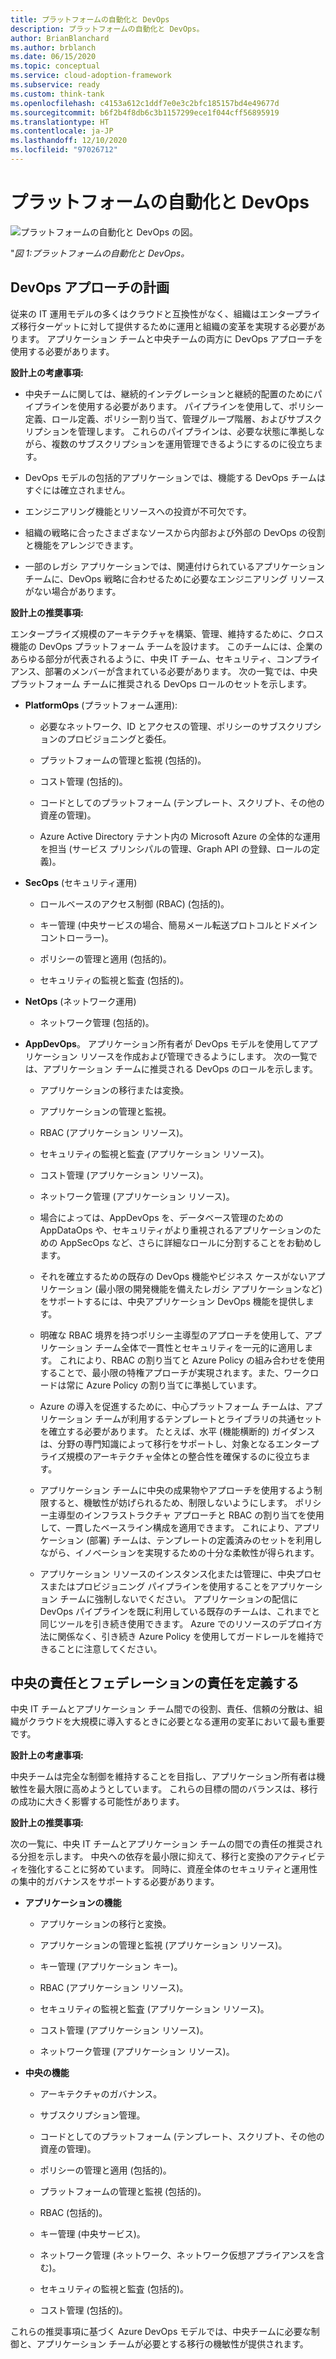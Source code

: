 ```yaml
---
title: プラットフォームの自動化と DevOps
description: プラットフォームの自動化と DevOps。
author: BrianBlanchard
ms.author: brblanch
ms.date: 06/15/2020
ms.topic: conceptual
ms.service: cloud-adoption-framework
ms.subservice: ready
ms.custom: think-tank
ms.openlocfilehash: c4153a612c1ddf7e0e3c2bfc185157bd4e49677d
ms.sourcegitcommit: b6f2b4f8db6c3b1157299ece1f044cff56895919
ms.translationtype: HT
ms.contentlocale: ja-JP
ms.lasthandoff: 12/10/2020
ms.locfileid: "97026712"
---
```

<!-- docutune:casing PlatformOps AppDevOps AppDataOps AppSecOps -->

# <a name="platform-automation-and-devops"></a>プラットフォームの自動化と DevOps

![プラットフォームの自動化と DevOps の図。](./media/DevOps.png)

"_図 1:プラットフォームの自動化と DevOps。_

## <a name="planning-for-a-devops-approach"></a>DevOps アプローチの計画

従来の IT 運用モデルの多くはクラウドと互換性がなく、組織はエンタープライズ移行ターゲットに対して提供するために運用と組織の変革を実現する必要があります。 アプリケーション チームと中央チームの両方に DevOps アプローチを使用する必要があります。

**設計上の考慮事項:**

- 中央チームに関しては、継続的インテグレーションと継続的配置のためにパイプラインを使用する必要があります。 パイプラインを使用して、ポリシー定義、ロール定義、ポリシー割り当て、管理グループ階層、およびサブスクリプションを管理します。 これらのパイプラインは、必要な状態に準拠しながら、複数のサブスクリプションを運用管理できるようにするのに役立ちます。

- DevOps モデルの包括的アプリケーションでは、機能する DevOps チームはすぐには確立されません。

- エンジニアリング機能とリソースへの投資が不可欠です。

- 組織の戦略に合ったさまざまなソースから内部および外部の DevOps の役割と機能をアレンジできます。

- 一部のレガシ アプリケーションでは、関連付けられているアプリケーション チームに、DevOps 戦略に合わせるために必要なエンジニアリング リソースがない場合があります。

<!-- cSpell:ignore PlatformOps SecOps NetOps AppDevOps AppDataOps AppSecOps -->

**設計上の推奨事項:**

エンタープライズ規模のアーキテクチャを構築、管理、維持するために、クロス機能の DevOps プラットフォーム チームを設けます。 このチームには、企業のあらゆる部分が代表されるように、中央 IT チーム、セキュリティ、コンプライアンス、部署のメンバーが含まれている必要があります。 次の一覧では、中央プラットフォーム チームに推奨される DevOps ロールのセットを示します。

- **PlatformOps** (プラットフォーム運用):

  - 必要なネットワーク、ID とアクセスの管理、ポリシーのサブスクリプションのプロビジョニングと委任。

  - プラットフォームの管理と監視 (包括的)。

  - コスト管理 (包括的)。

  - コードとしてのプラットフォーム (テンプレート、スクリプト、その他の資産の管理)。

  - Azure Active Directory テナント内の Microsoft Azure の全体的な運用を担当 (サービス プリンシパルの管理、Graph API の登録、ロールの定義)。

- **SecOps** (セキュリティ運用)

  - ロールベースのアクセス制御 (RBAC) (包括的)。

  - キー管理 (中央サービスの場合、簡易メール転送プロトコルとドメイン コントローラー)。

  - ポリシーの管理と適用 (包括的)。

  - セキュリティの監視と監査 (包括的)。

- **NetOps** (ネットワーク運用)

  - ネットワーク管理 (包括的)。

- **AppDevOps**。 アプリケーション所有者が DevOps モデルを使用してアプリケーション リソースを作成および管理できるようにします。 次の一覧では、アプリケーション チームに推奨される DevOps のロールを示します。

  - アプリケーションの移行または変換。

  - アプリケーションの管理と監視。

  - RBAC (アプリケーション リソース)。

  - セキュリティの監視と監査 (アプリケーション リソース)。

  - コスト管理 (アプリケーション リソース)。

  - ネットワーク管理 (アプリケーション リソース)。

  - 場合によっては、AppDevOps を、データベース管理のための AppDataOps や、セキュリティがより重視されるアプリケーションのための AppSecOps など、さらに詳細なロールに分割することをお勧めします。

  - それを確立するための既存の DevOps 機能やビジネス ケースがないアプリケーション (最小限の開発機能を備えたレガシ アプリケーションなど) をサポートするには、中央アプリケーション DevOps 機能を提供します。

  - 明確な RBAC 境界を持つポリシー主導型のアプローチを使用して、アプリケーション チーム全体で一貫性とセキュリティを一元的に適用します。 これにより、RBAC の割り当てと Azure Policy の組み合わせを使用することで、最小限の特権アプローチが実現されます。また、ワークロードは常に Azure Policy の割り当てに準拠しています。

  - Azure の導入を促進するために、中心プラットフォーム チームは、アプリケーション チームが利用するテンプレートとライブラリの共通セットを確立する必要があります。 たとえば、水平 (機能横断的) ガイダンスは、分野の専門知識によって移行をサポートし、対象となるエンタープライズ規模のアーキテクチャ全体との整合性を確保するのに役立ちます。

  - アプリケーション チームに中央の成果物やアプローチを使用するよう制限すると、機敏性が妨げられるため、制限しないようにします。 ポリシー主導型のインフラストラクチャ アプローチと RBAC の割り当てを使用して、一貫したベースライン構成を適用できます。 これにより、アプリケーション (部署) チームは、テンプレートの定義済みのセットを利用しながら、イノベーションを実現するための十分な柔軟性が得られます。

  - アプリケーション リソースのインスタンス化または管理に、中央プロセスまたはプロビジョニング パイプラインを使用することをアプリケーション チームに強制しないでください。 アプリケーションの配信に DevOps パイプラインを既に利用している既存のチームは、これまでと同じツールを引き続き使用できます。 Azure でのリソースのデプロイ方法に関係なく、引き続き Azure Policy を使用してガードレールを維持できることに注意してください。

## <a name="define-central-and-federated-responsibilities"></a>中央の責任とフェデレーションの責任を定義する

中央 IT チームとアプリケーション チーム間での役割、責任、信頼の分散は、組織がクラウドを大規模に導入するときに必要となる運用の変革において最も重要です。

**設計上の考慮事項:**

中央チームは完全な制御を維持することを目指し、アプリケーション所有者は機敏性を最大限に高めようとしています。 これらの目標の間のバランスは、移行の成功に大きく影響する可能性があります。

**設計上の推奨事項:**

次の一覧に、中央 IT チームとアプリケーション チームの間での責任の推奨される分担を示します。 中央への依存を最小限に抑えて、移行と変換のアクティビティを強化することに努めています。 同時に、資産全体のセキュリティと運用性の集中的ガバナンスをサポートする必要があります。

- **アプリケーションの機能**

  - アプリケーションの移行と変換。

  - アプリケーションの管理と監視 (アプリケーション リソース)。

  - キー管理 (アプリケーション キー)。

  - RBAC (アプリケーション リソース)。

  - セキュリティの監視と監査 (アプリケーション リソース)。

  - コスト管理 (アプリケーション リソース)。

  - ネットワーク管理 (アプリケーション リソース)。

- **中央の機能**

  - アーキテクチャのガバナンス。

  - サブスクリプション管理。

  - コードとしてのプラットフォーム (テンプレート、スクリプト、その他の資産の管理)。

  - ポリシーの管理と適用 (包括的)。

  - プラットフォームの管理と監視 (包括的)。

  - RBAC (包括的)。

  - キー管理 (中央サービス)。

  - ネットワーク管理 (ネットワーク、ネットワーク仮想アプライアンスを含む)。

  - セキュリティの監視と監査 (包括的)。

  - コスト管理 (包括的)。

これらの推奨事項に基づく Azure DevOps モデルでは、中央チームに必要な制御と、アプリケーション チームが必要とする移行の機敏性が提供されます。

